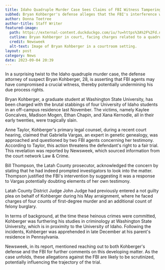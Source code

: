 ```yaml
---
title: Idaho Quadruple Murder Case Sees Claims of FBI Witness Tampering
subhed: Bryan Kohberger's defense alleges that the FBI's interference with a key witness violates his due process rights.
author: Donna Teetree
author-title: Staff Writer
featured-image: 
  path: https://external-content.duckduckgo.com/iu/?u=https%3A%2F%2Fd.newsweek.com%2Fen%2Ffull%2F2277017%2Fbryan-kohbergers-attorneys-complain-cameras.jpg&f=1&nofb=1&ipt=67ba97367efed2cd8fafd22e5f42067ec0dfcf8fa1dba288ef3fed9153f4808a&ipo=images
  cutline: Bryan Kohberger in court, facing charges related to a quadruple homicide.
  credit: Newsweek
  alt-text: Image of Bryan Kohberger in a courtroom setting.
layout: post
category: News
date: 2023-09-04 20:39
---
```


In a surprising twist to the Idaho quadruple murder case, the defense attorney of suspect Bryan Kohberger, 28, is asserting that FBI agents may have compromised a crucial witness, thereby potentially undermining his due process rights.

Bryan Kohberger, a graduate student at Washington State University, has been charged with the brutal stabbings of four University of Idaho students in an off-campus residence last November. The victims, namely Kaylee Goncalves, Madison Mogen, Ethan Chapin, and Xana Kernodle, all in their early twenties, were tragically slain.

Anne Taylor, Kohberger's primary legal counsel, during a recent court hearing, claimed that Gabriella Vargas, an expert in genetic genealogy, was approached and questioned by two FBI agents concerning her testimony. According to Taylor, this action threatens the defendant's right to a fair trial. This revelation was reported by Newsweek, which sourced information from the court network Law & Crime.

Bill Thompson, the Latah County prosecutor, acknowledged the concern by stating that he had indeed prompted investigators to look into the matter. Thompson justified the FBI's intervention by suggesting it was a response to Vargas potentially doubting elements of her own testimony.

Latah County District Judge John Judge had previously entered a not guilty plea on behalf of Kohberger during his May arraignment, where he faced charges of four counts of first-degree murder and an additional count of felony burglary.

In terms of background, at the time these heinous crimes were committed, Kohberger was furthering his studies in criminology at Washington State University, which is in proximity to the University of Idaho. Following the incidents, Kohberger was apprehended in late December at his parent's residence in Pennsylvania.

Newsweek, in its report, mentioned reaching out to both Kohberger's defense and the FBI for further comments on this developing matter. As the case unfolds, these allegations against the FBI are likely to be scrutinized, potentially influencing the trajectory of the trial.
